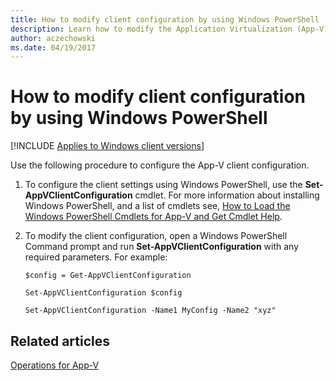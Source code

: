 ```yaml
---
title: How to modify client configuration by using Windows PowerShell
description: Learn how to modify the Application Virtualization (App-V) client configuration by using Windows PowerShell.
author: aczechowski
ms.date: 04/19/2017
---
```


# How to modify client configuration by using Windows PowerShell

[!INCLUDE [Applies to Windows client versions](../includes/applies-to-windows-client-versions.md)]

Use the following procedure to configure the App-V client configuration.

1.  To configure the client settings using Windows PowerShell, use the **Set-AppVClientConfiguration** cmdlet. For more information about installing Windows PowerShell, and a list of cmdlets see, [How to Load the Windows PowerShell Cmdlets for App-V and Get Cmdlet Help](appv-load-the-powershell-cmdlets-and-get-cmdlet-help.md).

2.  To modify the client configuration, open a Windows PowerShell Command prompt and run **Set-AppVClientConfiguration** with any required parameters. For example:

    `$config = Get-AppVClientConfiguration`

    `Set-AppVClientConfiguration $config`

    `Set-AppVClientConfiguration -Name1 MyConfig -Name2 "xyz"`

## Related articles

[Operations for App-V](appv-operations.md)
